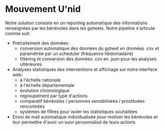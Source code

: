 # Mouvement U'nid
Notre solution consiste en un reporting automatique des informations renseignées par les bénévoles dans les gsheets. 
Notre pipeline s'articule comme suit: 
* Prétraitement des données:
  - conversion automatique des données du gsheet en données .csv et paramétrée par un scheduler (fréquence hbdomadaire)
  - filtering et conversion des données .csv en .json pour les analyses ultérieures
* Analyses statistiques des interventions et affichage sur notre interface web:
  - à l'échelle nationale
  - à l'échelle départementale
  - évolution chronologique
  - regroupement par type d'actions
  - comparatif bénévoles / personnes sensibilisées / prostituées rencontrées
  - systèmes de filtres pour isoler les statistiques souhaitées
* Envoi de mail automatique individualisée pour motiver les bénévoles et leur permettre d'avoir un suivi personnalisé de leurs actions
